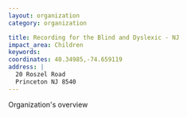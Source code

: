 ```yaml
---
layout: organization
category: organization

title: Recording for the Blind and Dyslexic - NJ
impact_area: Children
keywords: 
coordinates: 40.34985,-74.659119
address: |
  20 Roszel Road
  Princeton NJ 8540
---
```

Organization's overview
